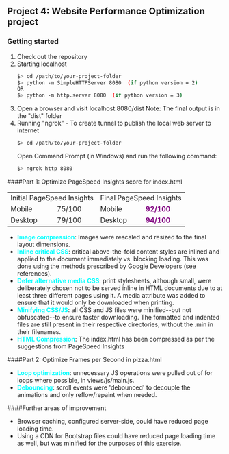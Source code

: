 ## Project 4: Website Performance Optimization project


### Getting started

<ol>
<li>Check out the repository</li>
<li>Starting localhost</li>

  ```bash
  $> cd /path/to/your-project-folder
  $> python -m SimpleHTTPServer 8080  (if python version = 2)
  OR
  $> python -m http.server 8080  (if python version = 3)
  ```
<li>Open a browser and visit localhost:8080/dist
   Note: The final output is in the "dist" folder</li>
<li>Running "ngrok" - To create tunnel to publish the local web server to internet</li>

   ``` bash
   $> cd /path/to/your-project-folder  
   ```

   Open Command Prompt (in Windows) and run the following command:
   
   ``` bash
   $> ngrok http 8080  
   ```
</ol>

####Part 1: Optimize PageSpeed Insights score for index.html

<table style="border-collapse: collapse">
<tr>
    <td colspan="2">Initial PageSpeed Insights</td>
    <td colspan="2">Final PageSpeed Insights</td>
</tr>
<tr>
    <td>Mobile</td>
    <td>75/100</td>
    <td>Mobile</td>
    <td class="finalValue">92/100</td>
</tr>
<tr>
    <td>Desktop</td>
    <td>79/100</td>
    <td>Desktop</td>
    <td class="finalValue">94/100</td>
</tr>
</table>


<ul>
<li><span class="noteLabel">Image compression</span>: Images were rescaled and resized to the final layout dimensions.</li>
<li><span class="noteLabel">Inline critical CSS</span>: critical above-the-fold content styles are inlined and applied to the document immediately vs. blocking loading. This was done using the methods prescribed by Google Developers (see references).</li>
<li><span class="noteLabel">Defer alternative media CSS</span>: print stylesheets, although small, were deliberately chosen not to be served inline in HTML documents due to at least three different pages using it. A media attribute was added to ensure that it would only be downloaded when printing.</li>
<li><span class="noteLabel">Minifying CSS/JS</span>: all CSS and JS files were minified--but not obfuscated--to ensure faster downloading. The formatted and indented files are still present in their respective directories, without the .min in their filenames.</li>
<li><span class="noteLabel">HTML Compression</span>: The index.html has been compressed as per the suggestions from PageSpeed Insights
</ul>

####Part 2: Optimize Frames per Second in pizza.html

<ul>
<li><span class="noteLabel">Loop optimization</span>: unnecessary JS operations were pulled out of for loops where possible, in views/js/main.js.</li>
<li><span class="noteLabel">Debouncing</span>: scroll events were 'debounced' to decouple the animations and only reflow/repaint when needed.</li>
</ul>


####Further areas of improvement

<ul>
<li>Browser caching, configured server-side, could have reduced page loading time.</li>
<li>Using a CDN for Bootstrap files could have reduced page loading time as well, but was minified for the purposes of this exercise.</li>
</ul>


<style>
  .finalValue {
    color: purple; 
    font-weight: bold;
  }
  .noteLabel {
    font-weight: bold;
    color: aqua;
  }

</style>
